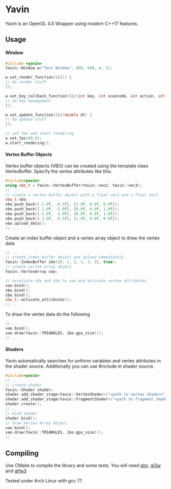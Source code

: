 Yavin
===

Yavin is an OpenGL 4.5 Wrapper using modern C++17 features.

## Usage
#### Window
```cpp
#include <yavin>
Yavin::Window w("Test Window", 800, 600, 4, 5);

w.set_render_function([&]() {
// do render stuff
});

w.set_key_callback_function([&](int key, int scancode, int action, int mods) {
// do key management
});

w.set_update_function([&](double dt) {
// do update stuff
});

// set fps and start rendering
w.set_fps(60.0);
w.start_rendering();
```

#### Vertex Buffer Objects
Vertex buffer objects (VBO) can be created using the template class VertexBuffer. Specify the vertex attributes like this:

``` cpp
#include<yavin>
using vbo_t = Yavin::VertexBuffer<Yavin::vec2, Yavin::vec3>;
// ...
// create a vertex buffer object with a float vec2 and a float vec3
vbo_t vbo;
vbo.push_back({-1.0f, -0.5f}, {1.0f, 0.0f, 0.0f});
vbo.push_back({ 1.0f, -1.0f}, {0.0f, 0.0f, 1.0f});
vbo.push_back({-1.0f,  1.0f}, {0.0f, 0.0f, 1.0f});
vbo.push_back({ 1.0f,  0.5f}, {1.0f, 0.0f, 0.0f});
vbo.upload_data();
// ...
```

Create an index buffer object and a vertex array object to draw the vertex data
``` cpp
// ...
// create index buffer object and upload immediately
Yavin::IndexBuffer ibo({0, 1, 2, 1, 3, 2}, true);
// create vertex array object
Yavin::VertexArray vao;

// associate vbo and ibo to vao and activate vertex attributes
vao.bind();
vbo.bind();
ibo.bind();
vbo_t::activate_attributes();
// ...
``` 
To draw the vertex data do the following
``` cpp
// ...
vao.bind();
vao.draw(Yavin::TRIANGLES, ibo.gpu_size());
// ...
``` 

#### Shaders

Yavin automatically searches for uniform variables and vertex attributes in the shader source. Additionally you can use #include in shader source.

``` cpp
#include<yavin>
// ...
// create shader
Yavin::Shader shader;
shader.add_shader_stage<Yavin::VertexShader>("<path to vertex shader>");
shader.add_shader_stage<Yavin::FragmentShader>("<path to fragment shader>");
shader.create();
//...
// bind shader
shader.bind();
// draw Vertex Array Object
vao.bind();
vao.draw(Yavin::TRIANGLES, ibo.gpu_size());
// ...
``` 

## Compiling
Use CMake to compile the library and some tests. You will need [glm](https://github.com/g-truc/glm), [gl3w](https://github.com/skaslev/gl3w) and [glfw3](https://github.com/glfw/glfw)

Tested under Arch Linux with gcc 7.1